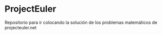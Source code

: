 # ProjectEuler
Repositorio para ir colocando la solución de los problemas matemáticos de projecteuler.net

